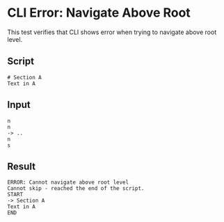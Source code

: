 # CLI Error: Navigate Above Root

This test verifies that CLI shows error when trying to navigate above root level.

## Script
```cuentitos
# Section A
Text in A
```

## Input
```input
n
n
-> ..
n
s
```

## Result
```result
ERROR: Cannot navigate above root level
Cannot skip - reached the end of the script.
START
-> Section A
Text in A
END
```
